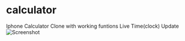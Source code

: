 # calculator

Iphone Calculator Clone
with working funtions
Live Time(clock) Update
![Screenshot](https://user-images.githubusercontent.com/91486795/175769846-11502a00-e0dd-4c5f-bdfa-a0553ea45655.png)
